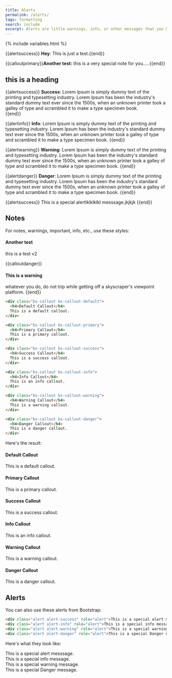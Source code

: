 ```yaml
---
title: Alerts
permalink: /alerts/
tags: formatting
search: include
excerpt: Alerts are little warnings, info, or other messages that you have called out in special formatting.
---
```


{% include variables.html %}

{{alertsuccess}} <b>Hey</b>: This is just a test.{{end}}

{{calloutprimary}}<b>Another test:</b> this is a very special note for you.....{{end}}

## this is a heading

<!--
 ____                        _        _____ _       _      _
/ ___|  __ _ _ __ ___  _ __ | | ___  |  ___(_) __ _| | ___| |_
\___ \ / _` | '_ ` _ \| '_ \| |/ _ \ | |_  | |/ _` | |/ _ \ __|
 ___) | (_| | | | | | | |_) | |  __/ |  _| | | (_| | |  __/ |_
|____/ \__,_|_| |_| |_| .__/|_|\___| |_|   |_|\__, |_|\___|\__|
                      |_|
-->

{{alertsuccess}}
<b>Success</b>: Lorem Ipsum is simply dummy text of the printing and typesetting industry. Lorem Ipsum has been the industry's standard dummy text ever since the 1500s, when an unknown printer took a galley of type and scrambled it to make a type specimen book.  
{{end}}

{{alertinfo}}
<b>Info</b>: Lorem Ipsum is simply dummy text of the printing and typesetting industry. Lorem Ipsum has been the industry's standard dummy text ever since the 1500s, when an unknown printer took a galley of type and scrambled it to make a type specimen book. 
{{end}}

{{alertwarning}}
<b>Warning</b>: Lorem Ipsum is simply dummy text of the printing and typesetting industry. Lorem Ipsum has been the industry's standard dummy text ever since the 1500s, when an unknown printer took a galley of type and scrambled it to make a type specimen book. 
{{end}}

{{alertdanger}}
<b>Danger</b>: Lorem Ipsum is simply dummy text of the printing and typesetting industry. Lorem Ipsum has been the industry's standard dummy text ever since the 1500s, when an unknown printer took a galley of type and scrambled it to make a type specimen book. 
{{end}}


{{alertsuccess}} This is a special alertlklklklkl messsage.jkjkjk {{end}}

## Notes

For notes, warnings, important, info, etc., use these styles:

<div class="bs-callout bs-callout-danger"><h4>Another test</h4>this is a test v2 </div>

{{calloutdanger}}
<h4>This is a warning</h4>whatever you do, do not trip while getting off a skyscraper's viewpoint platform.
{{end}}



```html
<div class="bs-callout bs-callout-default">
  <h4>Default Callout</h4>
  This is a default callout.
</div>

<div class="bs-callout bs-callout-primary">
  <h4>Primary Callout</h4>
  This is a primary callout.
</div>

<div class="bs-callout bs-callout-success">
  <h4>Success Callout</h4>
  This is a success callout.
</div>

<div class="bs-callout bs-callout-info">
  <h4>Info Callout</h4>
  This is an info callout.
</div>

<div class="bs-callout bs-callout-warning">
  <h4>Warning Callout</h4>
  This is a warning callout.
</div>

<div class="bs-callout bs-callout-danger">
  <h4>Danger Callout</h4>
  This is a danger callout.
</div>
```

Here's the result:

<div class="bs-callout bs-callout-default">
  <h4>Default Callout</h4>
  This is a default callout.
</div>

<div class="bs-callout bs-callout-primary">
  <h4>Primary Callout</h4>
  This is a primary callout.
</div>

<div class="bs-callout bs-callout-success">
  <h4>Success Callout</h4>
  This is a success callout.
</div>

<div class="bs-callout bs-callout-info">
  <h4>Info Callout</h4>
  This is an info callout.
</div>

<div class="bs-callout bs-callout-warning">
  <h4>Warning Callout</h4>
  This is a warning callout.
</div>

<div class="bs-callout bs-callout-danger">
  <h4>Danger Callout</h4>
  This is a danger callout.
</div>


## Alerts

You can also use these alerts from Bootstrap:

```html
<div class="alert alert-success" role="alert">This is a special alert messsage.</div>
<div class="alert alert-info" role="alert">This is a special info message.</div>
<div class="alert alert-warning" role="alert">This is a special warning message.</div>
<div class="alert alert-danger" role="alert">This is a special Danger message.</div>
```

Here's what they look like: 

<div class="alert alert-success" role="alert">This is a special alert messsage.</div>
<div class="alert alert-info" role="alert">This is a special info message.</div>
<div class="alert alert-warning" role="alert">This is a special warning message.</div>
<div class="alert alert-danger" role="alert">This is a special Danger message.</div>